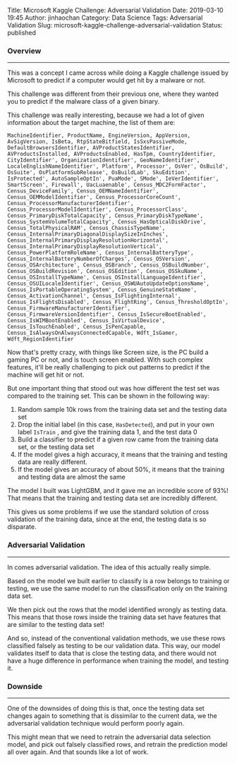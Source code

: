 Title: Microsoft Kaggle Challenge: Adversarial Validation
Date: 2019-03-10 19:45
Author: jinhaochan
Category: Data Science
Tags: Adversarial Validation
Slug: microsoft-kaggle-challenge-adversarial-validation
Status: published

<!-- wp:heading {"level":3} -->

### Overview





------------------------------------------------------------------------






This was a concept I came across while doing a Kaggle challenge issued by Microsoft to predict if a computer would get hit by a malware or not.





This challenge was different from their previous one, where they wanted you to predict if the malware class of a given binary.





This challenge was really interesting, because we had a lot of given information about the target machine, the list of them are:





`MachineIdentifier, ProductName, EngineVersion, AppVersion, AvSigVersion, IsBeta, RtpStateBitfield, IsSxsPassiveMode, DefaultBrowsersIdentifier, AVProductStatesIdentifier, AVProductsInstalled, AVProductsEnabled, HasTpm, CountryIdentifier, CityIdentifier', OrganizationIdentifier', GeoNameIdentifier', LocaleEnglishNameIdentifier', Platform', Processor', OsVer', OsBuild', OsSuite', OsPlatformSubRelease', OsBuildLab', SkuEdition', IsProtected', AutoSampleOptIn', PuaMode', SMode', IeVerIdentifier', SmartScreen', Firewall', UacLuaenable', Census_MDC2FormFactor', Census_DeviceFamily', Census_OEMNameIdentifier', Census_OEMModelIdentifier', Census_ProcessorCoreCount', Census_ProcessorManufacturerIdentifier', Census_ProcessorModelIdentifier', Census_ProcessorClass', Census_PrimaryDiskTotalCapacity', Census_PrimaryDiskTypeName', Census_SystemVolumeTotalCapacity', Census_HasOpticalDiskDrive', Census_TotalPhysicalRAM', Census_ChassisTypeName', Census_InternalPrimaryDiagonalDisplaySizeInInches', Census_InternalPrimaryDisplayResolutionHorizontal', Census_InternalPrimaryDisplayResolutionVertical', Census_PowerPlatformRoleName', Census_InternalBatteryType', Census_InternalBatteryNumberOfCharges', Census_OSVersion', Census_OSArchitecture', Census_OSBranch', Census_OSBuildNumber', Census_OSBuildRevision', Census_OSEdition', Census_OSSkuName', Census_OSInstallTypeName', Census_OSInstallLanguageIdentifier', Census_OSUILocaleIdentifier', Census_OSWUAutoUpdateOptionsName', Census_IsPortableOperatingSystem', Census_GenuineStateName', Census_ActivationChannel', Census_IsFlightingInternal', Census_IsFlightsDisabled', Census_FlightRing', Census_ThresholdOptIn', Census_FirmwareManufacturerIdentifier', Census_FirmwareVersionIdentifier', Census_IsSecureBootEnabled', Census_IsWIMBootEnabled', Census_IsVirtualDevice', Census_IsTouchEnabled', Census_IsPenCapable, Census_IsAlwaysOnAlwaysConnectedCapable, Wdft_IsGamer, Wdft_RegionIdentifier`





Now that's pretty crazy, with things like Screen size, is the PC build a gaming PC or not, and is touch screen enabled. With such complex features, it'll be really challenging to pick out patterns to predict if the machine will get hit or not.





But one important thing that stood out was how different the test set was compared to the training set. This can be shown in the following way:



<!-- wp:list {"ordered":true} -->

1.  Random sample 10k rows from the training data set and the testing data set
2.  Drop the initial label (in this case, `HasDetected`), and put in your own label `IsTrain` , and give the training data 1, and the test data 0
3.  Build a classifier to predict if a given row came from the training data set, or the testing data set
4.  If the model gives a high accuracy, it means that the training and testing data are really different.
5.  If the model gives an accuracy of about 50%, it means that the training and testing data are almost the same





The model I built was LightGBM, and it gave me an incredible score of 93%! That means that the training and testing data set are incredibly different.





This gives us some problems if we use the standard solution of cross validation of the training data, since at the end, the testing data is so disparate.



<!-- wp:heading {"level":3} -->

### Adversarial Validation





------------------------------------------------------------------------






In comes adversarial validation. The idea of this actually really simple.





Based on the model we built earlier to classify is a row belongs to training or testing, we use the same model to run the classification only on the training data set.





We then pick out the rows that the model identified wrongly as testing data. This means that those rows inside the training data set have features that are similar to the testing data set!





And so, instead of the conventional validation methods, we use these rows classified falsely as testing to be our validation data. This way, our model validates itself to data that is close the testing data, and there would not have a huge difference in performance when training the model, and testing it.



<!-- wp:heading {"level":3} -->

### Downside





------------------------------------------------------------------------






One of the downsides of doing this is that, once the testing data set changes again to something that is dissimilar to the current data, we the adversarial validation technique would perform poorly again.





This might mean that we need to retrain the adversarial data selection model, and pick out falsely classified rows, and retrain the prediction model all over again. And that sounds like a lot of work.


